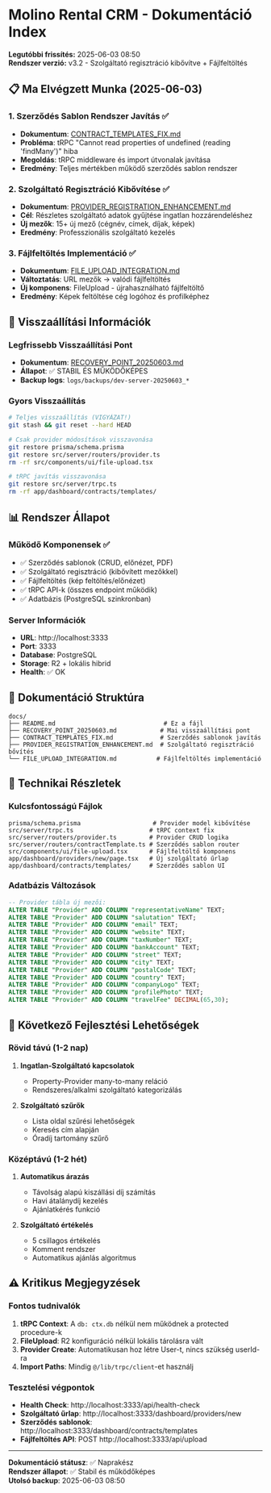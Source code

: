 # Molino Rental CRM - Dokumentáció Index

**Legutóbbi frissítés:** 2025-06-03 08:50  
**Rendszer verzió:** v3.2 - Szolgáltató regisztráció kibővítve + Fájlfeltöltés

## 📋 Ma Elvégzett Munka (2025-06-03)

### 1. Szerződés Sablon Rendszer Javítás ✅
- **Dokumentum**: [CONTRACT_TEMPLATES_FIX.md](./CONTRACT_TEMPLATES_FIX.md)
- **Probléma**: tRPC "Cannot read properties of undefined (reading 'findMany')" hiba
- **Megoldás**: tRPC middleware és import útvonalak javítása
- **Eredmény**: Teljes mértékben működő szerződés sablon rendszer

### 2. Szolgáltató Regisztráció Kibővítése ✅
- **Dokumentum**: [PROVIDER_REGISTRATION_ENHANCEMENT.md](./PROVIDER_REGISTRATION_ENHANCEMENT.md)
- **Cél**: Részletes szolgáltató adatok gyűjtése ingatlan hozzárendeléshez
- **Új mezők**: 15+ új mező (cégnév, címek, díjak, képek)
- **Eredmény**: Professzionális szolgáltató kezelés

### 3. Fájlfeltöltés Implementáció ✅
- **Dokumentum**: [FILE_UPLOAD_INTEGRATION.md](./FILE_UPLOAD_INTEGRATION.md)
- **Változtatás**: URL mezők → valódi fájlfeltöltés
- **Új komponens**: FileUpload - újrahasználható fájlfeltöltő
- **Eredmény**: Képek feltöltése cég logóhoz és profilképhez

## 🔄 Visszaállítási Információk

### Legfrissebb Visszaállítási Pont
- **Dokumentum**: [RECOVERY_POINT_20250603.md](./RECOVERY_POINT_20250603.md)
- **Állapot**: ✅ STABIL ÉS MŰKÖDŐKÉPES
- **Backup logs**: `logs/backups/dev-server-20250603_*`

### Gyors Visszaállítás
```bash
# Teljes visszaállítás (VIGYÁZAT!)
git stash && git reset --hard HEAD

# Csak provider módosítások visszavonása
git restore prisma/schema.prisma
git restore src/server/routers/provider.ts
rm -rf src/components/ui/file-upload.tsx

# tRPC javítás visszavonása  
git restore src/server/trpc.ts
rm -rf app/dashboard/contracts/templates/
```

## 📊 Rendszer Állapot

### Működő Komponensek ✅
- ✅ Szerződés sablonok (CRUD, előnézet, PDF)
- ✅ Szolgáltató regisztráció (kibővített mezőkkel) 
- ✅ Fájlfeltöltés (kép feltöltés/előnézet)
- ✅ tRPC API-k (összes endpoint működik)
- ✅ Adatbázis (PostgreSQL szinkronban)

### Server Információk
- **URL**: http://localhost:3333
- **Port**: 3333
- **Database**: PostgreSQL
- **Storage**: R2 + lokális hibrid
- **Health**: ✅ OK

## 📁 Dokumentáció Struktúra

```
docs/
├── README.md                              # Ez a fájl
├── RECOVERY_POINT_20250603.md            # Mai visszaállítási pont
├── CONTRACT_TEMPLATES_FIX.md             # Szerződés sablonok javítás
├── PROVIDER_REGISTRATION_ENHANCEMENT.md  # Szolgáltató regisztráció bővítés
└── FILE_UPLOAD_INTEGRATION.md           # Fájlfeltöltés implementáció
```

## 🔧 Technikai Részletek

### Kulcsfontosságú Fájlok
```
prisma/schema.prisma                    # Provider model kibővítése
src/server/trpc.ts                     # tRPC context fix
src/server/routers/provider.ts         # Provider CRUD logika
src/server/routers/contractTemplate.ts # Szerződés sablon router
src/components/ui/file-upload.tsx      # Fájlfeltöltő komponens
app/dashboard/providers/new/page.tsx   # Új szolgáltató űrlap
app/dashboard/contracts/templates/     # Szerződés sablon UI
```

### Adatbázis Változások
```sql
-- Provider tábla új mezői:
ALTER TABLE "Provider" ADD COLUMN "representativeName" TEXT;
ALTER TABLE "Provider" ADD COLUMN "salutation" TEXT;
ALTER TABLE "Provider" ADD COLUMN "email" TEXT;
ALTER TABLE "Provider" ADD COLUMN "website" TEXT;
ALTER TABLE "Provider" ADD COLUMN "taxNumber" TEXT;
ALTER TABLE "Provider" ADD COLUMN "bankAccount" TEXT;
ALTER TABLE "Provider" ADD COLUMN "street" TEXT;
ALTER TABLE "Provider" ADD COLUMN "city" TEXT;
ALTER TABLE "Provider" ADD COLUMN "postalCode" TEXT;
ALTER TABLE "Provider" ADD COLUMN "country" TEXT;
ALTER TABLE "Provider" ADD COLUMN "companyLogo" TEXT;
ALTER TABLE "Provider" ADD COLUMN "profilePhoto" TEXT;
ALTER TABLE "Provider" ADD COLUMN "travelFee" DECIMAL(65,30);
```

## 🚀 Következő Fejlesztési Lehetőségek

### Rövid távú (1-2 nap)
1. **Ingatlan-Szolgáltató kapcsolatok**
   - Property-Provider many-to-many reláció
   - Rendszeres/alkalmi szolgáltató kategorizálás

2. **Szolgáltató szűrők**
   - Lista oldal szűrési lehetőségek
   - Keresés cím alapján
   - Óradíj tartomány szűrő

### Középtávú (1-2 hét)
1. **Automatikus árazás**
   - Távolság alapú kiszállási díj számítás
   - Havi átalánydíj kezelés
   - Ajánlatkérés funkció

2. **Szolgáltató értékelés**
   - 5 csillagos értékelés
   - Komment rendszer
   - Automatikus ajánlás algoritmus

## ⚠️ Kritikus Megjegyzések

### Fontos tudnivalók
1. **tRPC Context**: A `db: ctx.db` nélkül nem működnek a protected procedure-k
2. **FileUpload**: R2 konfiguráció nélkül lokális tárolásra vált
3. **Provider Create**: Automatikusan hoz létre User-t, nincs szükség userId-ra
4. **Import Paths**: Mindig `@/lib/trpc/client`-et használj

### Tesztelési végpontok
- **Health Check**: http://localhost:3333/api/health-check
- **Szolgáltató űrlap**: http://localhost:3333/dashboard/providers/new
- **Szerződés sablonok**: http://localhost:3333/dashboard/contracts/templates
- **Fájlfeltöltés API**: POST http://localhost:3333/api/upload

---

**Dokumentáció státusz**: ✅ Naprakész  
**Rendszer állapot**: ✅ Stabil és működőképes  
**Utolsó backup**: 2025-06-03 08:50